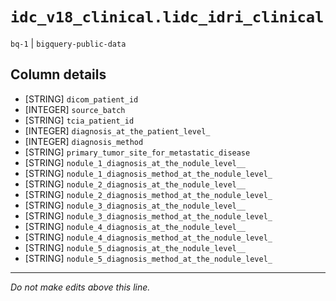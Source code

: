 # `idc_v18_clinical.lidc_idri_clinical`
`bq-1` | `bigquery-public-data`

## Column details
* [STRING]    `dicom_patient_id`
* [INTEGER]   `source_batch`
* [STRING]    `tcia_patient_id`
* [INTEGER]   `diagnosis_at_the_patient_level_`
* [INTEGER]   `diagnosis_method`
* [STRING]    `primary_tumor_site_for_metastatic_disease`
* [STRING]    `nodule_1_diagnosis_at_the_nodule_level__`
* [STRING]    `nodule_1_diagnosis_method_at_the_nodule_level_`
* [STRING]    `nodule_2_diagnosis_at_the_nodule_level__`
* [STRING]    `nodule_2_diagnosis_method_at_the_nodule_level_`
* [STRING]    `nodule_3_diagnosis_at_the_nodule_level__`
* [STRING]    `nodule_3_diagnosis_method_at_the_nodule_level_`
* [STRING]    `nodule_4_diagnosis_at_the_nodule_level__`
* [STRING]    `nodule_4_diagnosis_method_at_the_nodule_level_`
* [STRING]    `nodule_5_diagnosis_at_the_nodule_level__`
* [STRING]    `nodule_5_diagnosis_method_at_the_nodule_level_`

-------------------------------------------------------------------------------
*Do not make edits above this line.*
